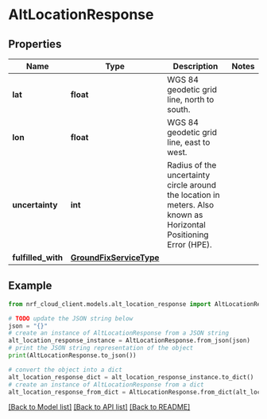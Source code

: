 # AltLocationResponse


## Properties

Name | Type | Description | Notes
------------ | ------------- | ------------- | -------------
**lat** | **float** | WGS 84 geodetic grid line, north to south. | 
**lon** | **float** | WGS 84 geodetic grid line, east to west. | 
**uncertainty** | **int** | Radius of the uncertainty circle around the location in meters. Also known as Horizontal Positioning Error (HPE). | 
**fulfilled_with** | [**GroundFixServiceType**](GroundFixServiceType.md) |  | 

## Example

```python
from nrf_cloud_client.models.alt_location_response import AltLocationResponse

# TODO update the JSON string below
json = "{}"
# create an instance of AltLocationResponse from a JSON string
alt_location_response_instance = AltLocationResponse.from_json(json)
# print the JSON string representation of the object
print(AltLocationResponse.to_json())

# convert the object into a dict
alt_location_response_dict = alt_location_response_instance.to_dict()
# create an instance of AltLocationResponse from a dict
alt_location_response_from_dict = AltLocationResponse.from_dict(alt_location_response_dict)
```
[[Back to Model list]](../README.md#documentation-for-models) [[Back to API list]](../README.md#documentation-for-api-endpoints) [[Back to README]](../README.md)


